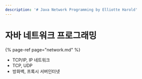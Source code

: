 ```yaml
---
description: '# Java Network Programming by Elliotte Harold'
---
```


# 자바 네트워크 프로그래밍

{% page-ref page="network.md" %}

* TCP/IP, IP 네트워크 
* TCP, UDP
* 방화벽, 프록시 서버인터넷 

